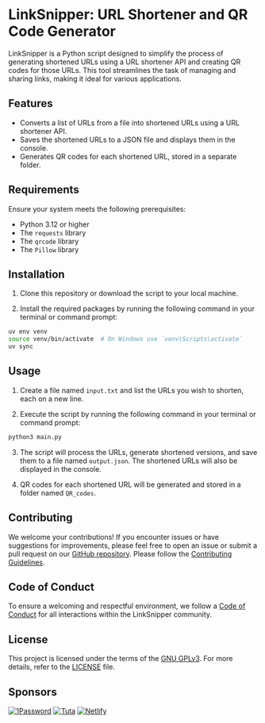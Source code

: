 # LinkSnipper: URL Shortener and QR Code Generator

LinkSnipper is a Python script designed to simplify the process of generating shortened URLs using a URL shortener API and creating QR codes for those URLs. This tool streamlines the task of managing and sharing links, making it ideal for various applications.

## Features

- Converts a list of URLs from a file into shortened URLs using a URL shortener API.
- Saves the shortened URLs to a JSON file and displays them in the console.
- Generates QR codes for each shortened URL, stored in a separate folder.

## Requirements

Ensure your system meets the following prerequisites:

- Python 3.12 or higher
- The `requests` library
- The `qrcode` library
- The `Pillow` library

## Installation

1. Clone this repository or download the script to your local machine.

2. Install the required packages by running the following command in your terminal or command prompt:

```sh
uv env venv
source venv/bin/activate  # On Windows use `venv\Scripts\activate`
uv sync
```

## Usage

1. Create a file named `input.txt` and list the URLs you wish to shorten, each on a new line.

2. Execute the script by running the following command in your terminal or command prompt:

```sh
python3 main.py
```

3. The script will process the URLs, generate shortened versions, and save them to a file named `output.json`. The shortened URLs will also be displayed in the console.

4. QR codes for each shortened URL will be generated and stored in a folder named `QR_codes`.

## Contributing

We welcome your contributions! If you encounter issues or have suggestions for improvements, please feel free to open an issue or submit a pull request on our [GitHub repository](https://github.com/anhkhoakz/linksnipper). Please follow the [Contributing Guidelines](./CONTRIBUTING.md).

## Code of Conduct

To ensure a welcoming and respectful environment, we follow a [Code of Conduct](./CODE_OF_CONDUCT.md) for all interactions within the LinkSnipper community.

## License

This project is licensed under the terms of the [GNU GPLv3](https://choosealicense.com/licenses/gpl-3.0/). For more details, refer to the [LICENSE](./LICENSE.md) file.

## Sponsors

[![1Password](https://img.shields.io/badge/1password-white?style=for-the-badge&logo=1password&logoColor=black)](https://1password.com/)
[![Tuta](https://img.shields.io/badge/tuta-white?style=for-the-badge&logo=tuta&logoColor=black)]()
[![Netlify](https://img.shields.io/badge/netlify-white?style=for-the-badge&logo=netlify&logoColor=black)](https://www.netlify.com/)
